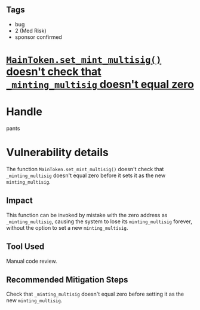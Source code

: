 ## Tags

- bug
- 2 (Med Risk)
- sponsor confirmed

# [`MainToken.set_mint_multisig()` doesn't check that `_minting_multisig` doesn't equal zero](https://github.com/code-423n4/2021-11-bootfinance-findings/issues/66) 

# Handle

pants


# Vulnerability details

The function `MainToken.set_mint_multisig()` doesn't check that `_minting_multisig` doesn't equal zero before it sets it as the new `minting_multisig`.

## Impact
This function can be invoked by mistake with the zero address as `_minting_multisig`, causing the system to lose its `minting_multisig` forever, without the option to set a new `minting_multisig`.

## Tool Used
Manual code review.

## Recommended Mitigation Steps
Check that `_minting_multisig` doesn't equal zero before setting it as the new `minting_multisig`.

